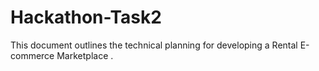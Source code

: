 # Hackathon-Task2
This document outlines the technical planning for developing a Rental E-commerce Marketplace .
